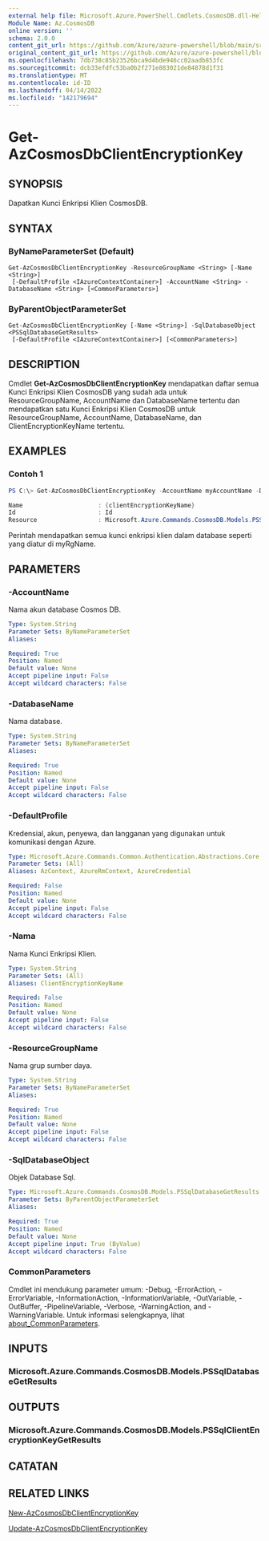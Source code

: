 ```yaml
---
external help file: Microsoft.Azure.PowerShell.Cmdlets.CosmosDB.dll-Help.xml
Module Name: Az.CosmosDB
online version: ''
schema: 2.0.0
content_git_url: https://github.com/Azure/azure-powershell/blob/main/src/CosmosDB/CosmosDB/help/Get-AzCosmosDbClientEncryptionKey.md
original_content_git_url: https://github.com/Azure/azure-powershell/blob/main/src/CosmosDB/CosmosDB/help/Get-AzCosmosDbClientEncryptionKey.md
ms.openlocfilehash: 7db738c85b23526bca9d4bde946cc02aadb853fc
ms.sourcegitcommit: dcb33efdfc53ba0b2f271e883021de84878d1f31
ms.translationtype: MT
ms.contentlocale: id-ID
ms.lasthandoff: 04/14/2022
ms.locfileid: "142179694"
---
```

# Get-AzCosmosDbClientEncryptionKey

## SYNOPSIS
Dapatkan Kunci Enkripsi Klien CosmosDB.

## SYNTAX

### ByNameParameterSet (Default)
```
Get-AzCosmosDbClientEncryptionKey -ResourceGroupName <String> [-Name <String>]
 [-DefaultProfile <IAzureContextContainer>] -AccountName <String> -DatabaseName <String> [<CommonParameters>]
```

### ByParentObjectParameterSet
```
Get-AzCosmosDbClientEncryptionKey [-Name <String>] -SqlDatabaseObject <PSSqlDatabaseGetResults>
 [-DefaultProfile <IAzureContextContainer>] [<CommonParameters>]
```

## DESCRIPTION
Cmdlet **Get-AzCosmosDbClientEncryptionKey** mendapatkan daftar semua Kunci Enkripsi Klien CosmosDB yang sudah ada untuk ResourceGroupName, AccountName dan DatabaseName tertentu dan mendapatkan satu Kunci Enkripsi Klien CosmosDB untuk ResourceGroupName, AccountName, DatabaseName, dan ClientEncryptionKeyName tertentu.

## EXAMPLES

### Contoh 1
```powershell
PS C:\> Get-AzCosmosDbClientEncryptionKey -AccountName myAccountName -DatabaseName myDatabaseName -ResourceGroupName myRgName

Name                     : {clientEncryptionKeyName}
Id                       : Id
Resource                 : Microsoft.Azure.Commands.CosmosDB.Models.PSSqlClientEncryptionKeyGetPropertiesResource
```

Perintah mendapatkan semua kunci enkripsi klien dalam database seperti yang diatur di myRgName.

## PARAMETERS

### -AccountName
Nama akun database Cosmos DB.

```yaml
Type: System.String
Parameter Sets: ByNameParameterSet
Aliases:

Required: True
Position: Named
Default value: None
Accept pipeline input: False
Accept wildcard characters: False
```

### -DatabaseName
Nama database.

```yaml
Type: System.String
Parameter Sets: ByNameParameterSet
Aliases:

Required: True
Position: Named
Default value: None
Accept pipeline input: False
Accept wildcard characters: False
```

### -DefaultProfile
Kredensial, akun, penyewa, dan langganan yang digunakan untuk komunikasi dengan Azure.

```yaml
Type: Microsoft.Azure.Commands.Common.Authentication.Abstractions.Core.IAzureContextContainer
Parameter Sets: (All)
Aliases: AzContext, AzureRmContext, AzureCredential

Required: False
Position: Named
Default value: None
Accept pipeline input: False
Accept wildcard characters: False
```

### -Nama
Nama Kunci Enkripsi Klien.

```yaml
Type: System.String
Parameter Sets: (All)
Aliases: ClientEncryptionKeyName

Required: False
Position: Named
Default value: None
Accept pipeline input: False
Accept wildcard characters: False
```

### -ResourceGroupName
Nama grup sumber daya.

```yaml
Type: System.String
Parameter Sets: ByNameParameterSet
Aliases:

Required: True
Position: Named
Default value: None
Accept pipeline input: False
Accept wildcard characters: False
```

### -SqlDatabaseObject
Objek Database Sql.

```yaml
Type: Microsoft.Azure.Commands.CosmosDB.Models.PSSqlDatabaseGetResults
Parameter Sets: ByParentObjectParameterSet
Aliases:

Required: True
Position: Named
Default value: None
Accept pipeline input: True (ByValue)
Accept wildcard characters: False
```

### CommonParameters
Cmdlet ini mendukung parameter umum: -Debug, -ErrorAction, -ErrorVariable, -InformationAction, -InformationVariable, -OutVariable, -OutBuffer, -PipelineVariable, -Verbose, -WarningAction, and -WarningVariable. Untuk informasi selengkapnya, lihat [about_CommonParameters](http://go.microsoft.com/fwlink/?LinkID=113216).

## INPUTS

### Microsoft.Azure.Commands.CosmosDB.Models.PSSqlDatabaseGetResults

## OUTPUTS

### Microsoft.Azure.Commands.CosmosDB.Models.PSSqlClientEncryptionKeyGetResults

## CATATAN

## RELATED LINKS

[New-AzCosmosDbClientEncryptionKey](./New-AzCosmosDbClientEncryptionKey.md)

[Update-AzCosmosDbClientEncryptionKey](./Update-AzCosmosDbClientEncryptionKey.md)
